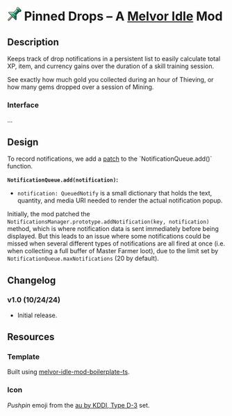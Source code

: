 # ![Pushpin](src/img/icon_32.png) Pinned Drops – A [Melvor Idle](https://melvoridle.com) Mod

## Description
Keeps track of drop notifications in a persistent list to easily calculate total XP, item, and currency gains over the duration of a skill training session.

See exactly how much gold you collected during an hour of Thieving, or how many gems dropped over a session of Mining.

### Interface
...


## Design
To record notifications, we add a [patch](https://wiki.melvoridle.com/w/Mod_Creation/Mod_Context_API_Reference#patch(className:_class,_methodOrPropertyName:_string):_MethodPatch_%7C_PropertyPatch) to the `NotificationQueue.add()` function.

**`NotificationQueue.add(notification)`:**
- `notification: QueuedNotify` is a small dictionary that holds the text, quantity, and media URI needed to render the actual notification popup.


Initially, the mod patched the `NotificationsManager.prototype.addNotification(key, notification)` method, which is where notification data is sent immediately before being displayed. But this leads to an issue where some notifications could be missed when several different types of notifications are all fired at once (i.e. when collecting a full buffer of Master Farmer loot), due to the limit set by `NotificationQueue.maxNotifications` (20 by default).



## Changelog

### v1.0 (10/24/24)
- Initial release.


## Resources
### Template
Built using [melvor-idle-mod-boilerplate-ts](https://github.com/CherryMace/melvor-idle-mod-boilerplate-ts).

### Icon
*Pushpin* emoji from the [au by KDDI, Type D-3](https://emojipedia.org/au-kddi/type-d-3/pushpin) set.